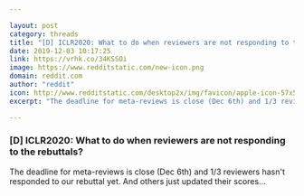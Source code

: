 ```yaml
---

layout: post
category: threads
title: "[D] ICLR2020: What to do when reviewers are not responding to the rebuttals?"
date: 2019-12-03 10:17:25
link: https://vrhk.co/34KSSOi
image: https://www.redditstatic.com/new-icon.png
domain: reddit.com
author: "reddit"
icon: http://www.redditstatic.com/desktop2x/img/favicon/apple-icon-57x57.png
excerpt: "The deadline for meta-reviews is close (Dec 6th) and 1/3 reviewers hasn't responded to our rebuttal yet. And others just updated their scores..."

---
```


### [D] ICLR2020: What to do when reviewers are not responding to the rebuttals?

The deadline for meta-reviews is close (Dec 6th) and 1/3 reviewers hasn't responded to our rebuttal yet. And others just updated their scores...